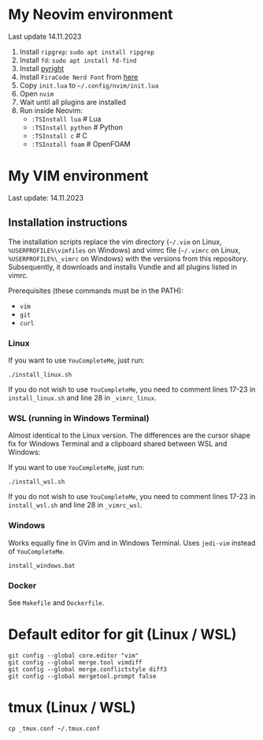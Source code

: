 # My Neovim environment

Last update 14.11.2023

1. Install `ripgrep`: `sudo apt install ripgrep`
2. Install `fd`: `sudo apt install fd-find`
3. Install [pyright](https://microsoft.github.io/pyright/#/installation)
4. Install `FiraCode Nerd Font` from [here](https://www.nerdfonts.com/font-downloads)
5. Copy `init.lua` to `~/.config/nvim/init.lua`
6. Open `nvim`
7. Wait until all plugins are installed
8. Run inside Neovim:
    - `:TSInstall lua`     # Lua
    - `:TSInstall python`  # Python
    - `:TSInstall c`       # C
    - `:TSInstall foam`    # OpenFOAM

# My VIM environment

Last update: 14.11.2023

## Installation instructions

The installation scripts replace the vim directory (`~/.vim` on Linux, `%USERPROFILE%\vimfiles` on Windows) and vimrc file (`~/.vimrc` on Linux, `%USERPROFILE%\_vimrc` on Windows) with the versions from this repository. Subsequently, it downloads and installs Vundle and all plugins listed in vimrc.

Prerequisites (these commands must be in the PATH):
- `vim`
- `git`
- `curl`

### Linux

If you want to use `YouCompleteMe`, just run:
```
./install_linux.sh
```

If you do not wish to use `YouCompleteMe`, you need to comment lines 17-23 in `install_linux.sh` and line 28 in `_vimrc_linux`.

### WSL (running in Windows Terminal)

Almost identical to the Linux version. The differences are the cursor shape fix for Windows Terminal and a clipboard shared between WSL and Windows:

If you want to use `YouCompleteMe`, just run:
```
./install_wsl.sh
```

If you do not wish to use `YouCompleteMe`, you need to comment lines 17-23 in `install_wsl.sh` and line 28 in `_vimrc_wsl`.

### Windows

Works equally fine in GVim and in Windows Terminal.
Uses `jedi-vim` instead of `YouCompleteMe`.
```
install_windows.bat
```

### Docker

See `Makefile` and `Dockerfile`.

# Default editor for git (Linux / WSL)
```
git config --global core.editor "vim"
git config --global merge.tool vimdiff
git config --global merge.conflictstyle diff3
git config --global mergetool.prompt false
```

# tmux (Linux / WSL)
```
cp _tmux.conf ~/.tmux.conf
```
